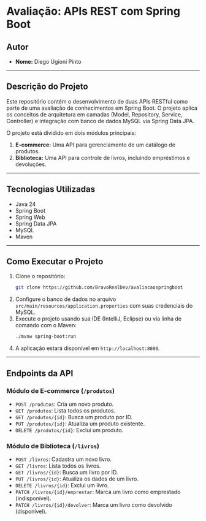 # Avaliação: APIs REST com Spring Boot

## Autor
- **Nome:** Diego Ugioni Pinto

---

## Descrição do Projeto
Este repositório contém o desenvolvimento de duas APIs RESTful como parte de uma avaliação de conhecimentos em Spring Boot. O projeto aplica os conceitos de arquitetura em camadas (Model, Repository, Service, Controller) e integração com banco de dados MySQL via Spring Data JPA.

O projeto está dividido em dois módulos principais:
1.  **E-commerce:** Uma API para gerenciamento de um catálogo de produtos.
2.  **Biblioteca:** Uma API para controle de livros, incluindo empréstimos e devoluções.

---

## Tecnologias Utilizadas
- Java 24
- Spring Boot
- Spring Web
- Spring Data JPA
- MySQL
- Maven

---

## Como Executar o Projeto
1.  Clone o repositório:
    ```bash
    git clone https://github.com/BravoRealDev/avaliacaospringboot
    ```
2.  Configure o banco de dados no arquivo `src/main/resources/application.properties` com suas credenciais do MySQL.
3.  Execute o projeto usando sua IDE (IntelliJ, Eclipse) ou via linha de comando com o Maven:
    ```bash
    ./mvnw spring-boot:run
    ```
4. A aplicação estará disponível em `http://localhost:8080`.

---

## Endpoints da API

### Módulo de E-commerce (`/produtos`)
- `POST /produtos`: Cria um novo produto.
- `GET /produtos`: Lista todos os produtos.
- `GET /produtos/{id}`: Busca um produto por ID.
- `PUT /produtos/{id}`: Atualiza um produto existente.
- `DELETE /produtos/{id}`: Exclui um produto.

### Módulo de Biblioteca (`/livros`)
- `POST /livros`: Cadastra um novo livro.
- `GET /livros`: Lista todos os livros.
- `GET /livros/{id}`: Busca um livro por ID.
- `PUT /livros/{id}`: Atualiza os dados de um livro.
- `DELETE /livros/{id}`: Exclui um livro.
- `PATCH /livros/{id}/emprestar`: Marca um livro como emprestado (indisponível).
- `PATCH /livros/{id}/devolver`: Marca um livro como devolvido (disponível).
